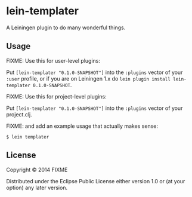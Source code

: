 # lein-templater

A Leiningen plugin to do many wonderful things.

## Usage

FIXME: Use this for user-level plugins:

Put `[lein-templater "0.1.0-SNAPSHOT"]` into the `:plugins` vector of your
`:user` profile, or if you are on Leiningen 1.x do `lein plugin install
lein-templater 0.1.0-SNAPSHOT`.

FIXME: Use this for project-level plugins:

Put `[lein-templater "0.1.0-SNAPSHOT"]` into the `:plugins` vector of your project.clj.

FIXME: and add an example usage that actually makes sense:

    $ lein templater

## License

Copyright © 2014 FIXME

Distributed under the Eclipse Public License either version 1.0 or (at
your option) any later version.
